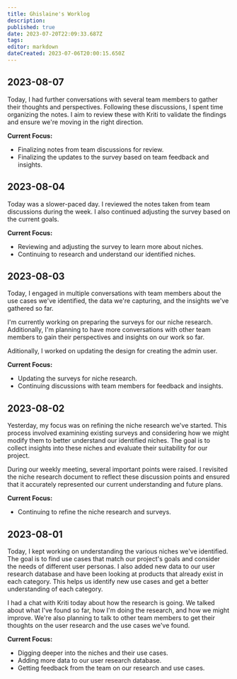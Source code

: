 ```yaml
---
title: Ghislaine's Worklog
description: 
published: true
date: 2023-07-20T22:09:33.687Z
tags: 
editor: markdown
dateCreated: 2023-07-06T20:00:15.650Z
---
```

## 2023-08-07

Today, I had further conversations with several team members to gather their thoughts and perspectives. Following these discussions, I spent time organizing the notes. I aim to review these with Kriti to validate the findings and ensure we're moving in the right direction.

**Current Focus:**

- Finalizing notes from team discussions for review.
- Finalizing the updates to the survey based on team feedback and insights.

## 2023-08-04

Today was a slower-paced day. I reviewed the notes taken from team discussions during the week. I also continued adjusting the survey based on the current goals.

**Current Focus:**

- Reviewing and adjusting the survey to learn more about niches.
- Continuing to research and understand our identified niches.

## 2023-08-03

Today, I engaged in multiple conversations with team members about the use cases we've identified, the data we're capturing, and the insights we've gathered so far.

I'm currently working on preparing the surveys for our niche research. Additionally, I'm planning to have more conversations with other team members to gain their perspectives and insights on our work so far.

Aditionally, I worked on updating the design for creating the admin user.

**Current Focus:**

- Updating the surveys for niche research.
- Continuing discussions with team members for feedback and insights.

## 2023-08-02

Yesterday, my focus was on refining the niche research we've started. This process involved examining existing surveys and considering how we might modify them to better understand our identified niches. The goal is to collect insights into these niches and evaluate their suitability for our project.

During our weekly meeting, several important points were raised. I revisited the niche research document to reflect these discussion points and ensured that it accurately represented our current understanding and future plans.

**Current Focus:**

- Continuing to refine the niche research and surveys.

## 2023-08-01

Today, I kept working on understanding the various niches we've identified. The goal is to find use cases that match our project's goals and consider the needs of different user personas. I also added new data to our user research database and have been looking at products that already exist in each category. This helps us identify new use cases and get a better understanding of each category.

I had a chat with Kriti today about how the research is going. We talked about what I've found so far, how I'm doing the research, and how we might improve. We're also planning to talk to other team members to get their thoughts on the user research and the use cases we've found.

**Current Focus:**

- Digging deeper into the niches and their use cases.
- Adding more data to our user research database.
- Getting feedback from the team on our research and use cases.
